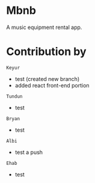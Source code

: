 # Mbnb
A music equipment rental app.

# Contribution by
`Keyur`
* test (created new branch)
* added react front-end portion

`Tundun`
* test

`Bryan`
* test

`Albi`
* test a push

`Ehab`
* test

